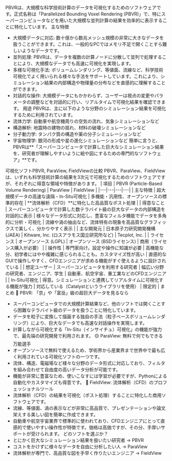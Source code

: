 PBVRは、大規模な科学技術計算のデータを可視化するためのソフトウェアです。正式名称は「Parallelized Bounding Voxel Rendering (PBVR)」で、特にスーパーコンピュータなどを用いた大規模な並列計算の結果を効率的に表示することに特化しています。
主な特徴
 * 大規模データに対応: 数十億から数兆メッシュ規模の非常に大きなデータを扱うことができます。これは、一般的なPCではメモリ不足で開くことすら難しいようなデータです。
 * 並列処理: PBVRは、データを複数の計算ノードに分散して並列で処理することにより、大規模なデータでも高速に可視化を実現します。
 * 多様な可視化手法: ボリュームレンダリング、等値面、流線など、科学技術可視化でよく用いられる様々な手法をサポートしています。これにより、シミュレーション結果の内部構造や物理量の分布などを直感的に理解することができます。
 * 対話的な操作: 大規模データにもかかわらず、ユーザーは視点の変更やパラメータの調整などを対話的に行い、リアルタイムで可視化結果を確認できます。
用途
PBVRは、主に以下のような分野のシミュレーション結果を可視化するために利用されています。
 * 流体力学: 自動車や航空機周りの空気の流れ、気象シミュレーションなど
 * 構造解析: 地震時の建物の揺れ、材料の破壊シミュレーションなど
 * 分子動力学: タンパク質の構造や薬の分子シミュレーションなど
 * 宇宙物理学: 銀河の形成や星の進化シミュレーションなど
簡単に言うと、PBVRは**「スーパーコンピュータで計算した巨大なシミュレーション結果を、研究者が理解しやすいように絵や図にするための専門的なソフトウェア」**です。


可視化ソフトPBVR, ParaView, FieldViewの比較
PBVR、ParaView、FieldViewは、いずれも科学技術計算の結果を3次元で可視化するためのソフトウェアですが、それぞれに得意な領域や特徴があります。
| 項目 | PBVR (Particle-Based Volume Rendering) | ParaView | FieldView |
|---|---|---|---|
| 主な特徴 | 超大規模データの高速な遠隔・In-Situ可視化 | 多機能・汎用性、オープンソースの標準的存在 | **流体解析（CFD）**に特化した高品質なポスト処理 |
| 得意なこと | スーパーコンピュータで計算した数テラバイト級の巨大なデータの内部構造を対話的に表示 | 様々なデータ形式に対応し、豊富なフィルタ機能でデータを多角的に分析・可視化 | 流線や渦の抽出など、流体特有の現象を高品質なグラフィックスで美しく、分かりやすく表示 |
| 主な開発元 | 日本原子力研究開発機構 (JAEA) | Kitware, Inc. (ロスアラモス国立研究所など) | Tecplot, Inc. |
| ライセンス | オープンソース (LGPL) | オープンソース (BSDライセンス) | 商用（ライセンス購入が必要） |
| 操作性 | 専門家向け。設定や操作に知識が必要 | 高機能な分、初学者にはやや複雑に感じられることも。カスタマイズ性が高い | 直感的なGUIで操作しやすく、CFDエンジニアが求める機能がすぐ使えるように設計されている |
| 想定ユーザー | スーパーコンピュータを利用する研究者 | 幅広い分野の研究者、エンジニア、学生 | 自動車、航空宇宙、重工業などのCFDエンジニア |
| In-Situ可視化 | 得意。シミュレーションと連携してリアルタイムに可視化する機能が強力 | 対応している（Catalystというライブラリを使用） | 限定的 |
まとめ
🔵 PBVR: 「京」や「富岳」級の超巨大データを見るなら
 * スーパーコンピュータでの大規模計算結果など、他のソフトでは開くことすら困難なテラバイト級のデータを扱うことに特化しています。
 * データを粒子に変換して描画する独自の手法（粒子ベースボリュームレンダリング）により、巨大なデータでも高速な対話操作を実現します。
 * 計算しながら可視化する「In-Situ（インサイチュ）可視化」の機能が強力で、最先端の研究開発で利用されます。
🟡 ParaView: 無料で何でもできる万能選手
 * オープンソースで無料で使えるため、学術界から産業界まで世界中で最も広く利用されている可視化ソフトの一つです。
 * 流体、構造、電磁場など様々な分野のデータ形式に対応しており、フィルタを組み合わせて自由度の高いデータ分析が可能です。
 * 機能が非常に豊富なため、使いこなすには学習が必要ですが、Pythonによる自動化やカスタマイズも得意です。
🔴 FieldView: 流体解析（CFD）のプロフェッショナルツール
 * 流体解析（CFD）の結果を可視化（ポスト処理）することに特化した商用ソフトウェアです。
 * 流線、等値面、渦の表示などが非常に高品質で、プレゼンテーションや論文栄えする美しい図を簡単に作成できます。
 * 自動車や航空宇宙業界で標準的に使われており、CFDエンジニアにとって直感的で使いやすい操作性が特徴です。価格は高価ですが、その分、手厚いサポートが受けられます。
どのソフトを選ぶか？
 * とにかく巨大なシミュレーション結果を扱いたい研究者 → PBVR
 * コストをかけずに様々なデータを自由に分析したい人 → ParaView
 * 流体解析が専門で、高品質な図を手早く作りたいエンジニア → FieldView
